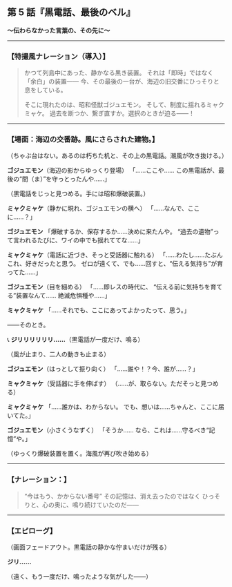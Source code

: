 ## 第 5 話『黒電話、最後のベル』

**〜伝わらなかった言葉の、その先に〜**

---

### 【特撮風ナレーション（導入）】

> かつて列島中にあった、静かなる黒き装置。
> それは「即時」ではなく「余白」の装置——
> 今、その最後の一台が、海辺の旧交番にひっそりと息をしている。
>
> そこに現れたのは、昭和怪獣ゴジュエモン。
> そして、制度に揺れるミャクミャケ。
> 過去を断つか、繋ぎ直すか。選択のときが迫る——！

---

### 【場面：海辺の交番跡。風にさらされた建物。】

（ちゃぶ台はない。あるのは朽ちた机と、その上の黒電話。潮風が吹き抜ける。）

**ゴジュエモン**（海辺の影からゆっくり登場）
「……ここや……
この黒電話が、最後の“間（ま）”を守っとったんや……」

（黒電話をじっと見つめる。手には昭和爆破装置。）

**ミャクミャケ**（静かに現れ、ゴジュエモンの横へ）
「……なんで、ここに……？」

**ゴジュエモン**
「爆破するか、保存するか……決めに来たんや。
“過去の遺物”って言われるたびに、ワイの中でも揺れててな……」

**ミャクミャケ**（電話に近づき、そっと受話器に触れる）
「……わたし……たぶんこれ、好きだったと思う。
ゼロが遠くて、でも……回すと、“伝える気持ち”が育ってた……」

**ゴジュエモン**（目を細める）
「……即レスの時代に、
“伝える前に気持ちを育てる”装置なんて……
絶滅危惧種や……」

**ミャクミャケ**
「……それでも、ここにあってよかったって、思う。」

——そのとき。

📞 **ジリリリリリリ……**（黒電話が一度だけ、鳴る）

（風が止まり、二人の動きも止まる）

**ゴジュエモン**（はっとして振り向く）
「……誰や！？今、誰が……？」

**ミャクミャケ**（受話器に手を伸ばす）
（……が、取らない。ただそっと見つめる）

**ミャクミャケ**
「……誰かは、わからない。
でも、想いは……ちゃんと、ここに届いてた。」

**ゴジュエモン**（小さくうなずく）
「そうか……
なら、これは……守るべき“記憶”や。」

（ゆっくり爆破装置を置く。海風が再び吹き始める）

---

### 【ナレーション：】

> “今はもう、かからない番号”
> その記憶は、消え去ったのではなく
> ひっそりと、心の奥に、鳴り続けていたのだ——

---

### 【エピローグ】

（画面フェードアウト。黒電話の静かな佇まいだけが残る）

**ジリ……**

（遠く、もう一度だけ、鳴ったような気がした——）
